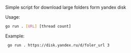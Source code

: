 Simple script for download large folders form yandex disk

Usage:
```bash
go run . [URL] [thread count]
```

Example: 
```bash
 go run . https://disk.yandex.ru/d/foler_url 3
 ```